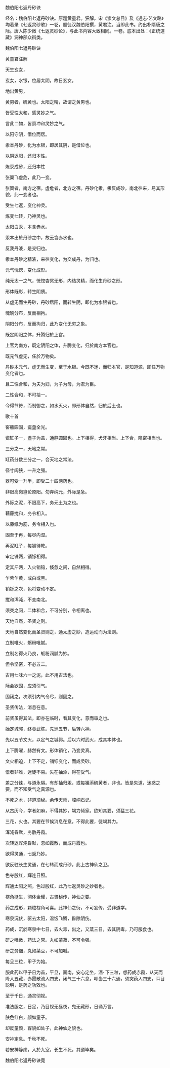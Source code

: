魏伯阳七返丹砂诀  

经名：魏伯阳七返丹砂诀。原题黄童君。狂解。宋《崇文总目》及《通志·艺文略》均着录《七返灵砂歌》一卷，题徒汉魏伯阳撰，黄君注。当即此书。约出朴隋唐之际。唐人陈少微《七返灵砂论》，与此书内容大致相同。一卷。底本出处：《正统道藏》洞神部众街类。  

魏伯阳七返丹砂诀  

黄童君注解  

天生玄女，  

玄女，水银，位居太阴，故日玄女。  

地出黄男，  

黄男者，硫黄也。太阳之精，故谓之黄男也。  

皆受性太和，感灵妙之气。  

言此二物，皆禀冲和灵妙之气。  

以阳守阴，借位而居。  

汞本丹砂，化为水银，即居其阴，是借位也。  

以阴返阳，还归本性。  

炼汞成砂，还归本性  

张翼飞虚危，此乃一变。  

张翼者，南方之宿。虚危者，北方之宿。丹砂化汞，汞反成砂，南北往来，易其形貌，此一变者也。  

受生七返，变化神灵。  

炼变七转，乃神灵也。  

太阳白汞，本含赤水。  

汞本出於丹砂之中，故云含赤水也。  

反我丹液，是交归也。  

汞本丹砂之精液，来往变化，为交成丹，为归也。  

元气恍惚，变化成形。  

纯元太一之气，恍惚杳冥无形，内结灵精，而化生丹砂之形。  

形体既彰，转生阴质。  

从虚无而生丹砂，丹砂居阳，而转生阴，即化为水银者也。  

魂魄分布，反而相拘。  

阴阳分布，反而拘归，此乃变化无穷之象。  

既定阴阳之体，升腾归於上宫。  

上官为南方，既定阴阳之体，升腾变化，归於南方本官也。  

既元气虚无，任於万物矣。  

丹砂本元气，虚无而生变，至于水银。今既不迷，而归本官，是知道源，即任万物变化者也。  

且二性合和，为夫为妇，为子为母，为君为臣。  

二性合和，不可拾一。  

今得节符，而制御之，如水灭火，即形体自然，归於后土也。  

歌十首  

窖瓶圆固，瓷盏全光。  

瓷缸子一，盏子为盖，通静圆固也。上下相得，犬牙相当。上下合，隐密相当也。  

三分之一，天地之常。  

缸药分数三分之一，合天地之常法。  

径寸阔狭，一升之强。  

器可受一升半，即受二十四两药也。  

非限高岗岂论原阳。勿弃纯元，外际是急。  

外际之泥，不限高下，务元土为之也。  

藉藤搅和，务令相入。  

以藤纸为筋，务令相入也。  

固至于再，每尽内湿。  

再泥缸子，每褊待乾。  

审定铢两，销铄相得。  

定其斤两，入火销镕，倏忽之问，自然相得。  

乍紫乍黄，或白或黑。  

销铄之次，色将变动不定。  

搅和浑沌，不变南北。  

须突之问，二体和合，不可分别，令相离也。  

天地自然，圣贤之则。  

天地自然变化而圣贤则之，通太虚之妙，造运动而为法则。  

立制唯火，蛎粉唯腻。  

立制名得火乃良，蛎粉润腻为妙。  

但令坚密，不必五二。  

古用七味六一之泥，此不用古法也。  

际会欲固，应须引气。  

固闭之，次须引内气令尽，则固之。  

圣贤传法，消息在意。  

前贤虽得其法，即亦在临时，看其变化，意而审之也。  

始定城郭，终竟武陈。先巡五节，后转六神。  

先以五节文火，以定气之城郭。后以六时武火，成其本体也。  

上下腾曜，赫然有文。形体销化，乃变灵真。  

文火相迫，上下不定，销铄变化，而成灵砂。  

悟者非难，迷徒不易。失在抽添，得在受气。  

差之分铢，与道永隔。有却抽归汞，或每褊添硫黄者，非也。皆是失道，迷惑之要，而不知受气之真源也。  

不死之术，非道须秘。余传天师，崆峒石记。  

从古历今，学者如麻，不得其妙，竭力倾家。欲知其要，须猛三花。  

三花，火也。其要在节候消息在意，不得此要，徒竭其力。  

浑沌昏默，务散丹霞。  

次转返浑沌昏默，忽如霞散，而成丹霞也。  

欲得灵通，七返乃妙。  

欲反驻长生灵通，在七转而成丹砂，此上古神仙之卫。  

色夺殷红，辉连日照。  

辉通太阳之照，色过殷红，此乃七返灵砂之妙者也。  

楞角挺生，彻体金耀，古贤秘传，神仙之要。  

药之成形，颗粒楞角可喜。此神仙之衍，不可妄传，受非道学。  

寒泉沉伏，驱去太阳，温饭飞腾，辟除阴伤。  

药成，沉於寒泉中七日，去火毒，出之，又蒸三日，去其阴毒，乃可服食也。  

研之唯微，药法之常。丸如蒙菽，不可令强。  

研之务细，丸如菜豆，不可加喊。  

每旦三粒，甲子为始。  

服此药以甲子日为首，平旦，面南，安心定坐，酒· 下三粒，想药成赤霞，从天而降入五藏，赤霞散流入四支，闭气三十六息，叩齿三十六通，须突药入四支，耳目聪明，是药之功效也。  

至于千日，通灵彻视。  

准法服之，日足，乃目视无昼夜，鬼无藏形，日诵万言。  

肤色红白，颜如童子。  

却反童颜，容貌如处子，此神仙之貌也。  

安神定息。千秋不死。  

若安神静虑，入於九室，长生不死，其道毕矣。  

魏伯阳七返丹砂诀竟  
